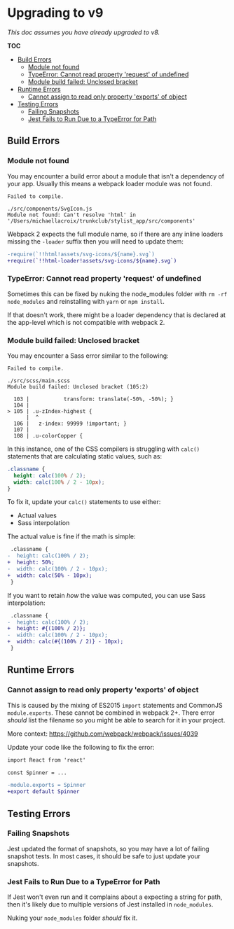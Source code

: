 # Upgrading to v9

*This doc assumes you have already upgraded to v8.*

**TOC**

- [Build Errors](#build-errors)
  - [Module not found](#module-not-found)
  - [TypeError: Cannot read property 'request' of undefined](#typeerror-cannot-read-property-request-of-undefined)
  - [Module build failed: Unclosed bracket](#module-build-failed-unclosed-bracket)
- [Runtime Errors](#runtime-errors)
  - [Cannot assign to read only property 'exports' of object](#cannot-assign-to-read-only-property-exports-of-object)
- [Testing Errors](#testing-errors)
  - [Failing Snapshots](#failing-snapshots)
  - [Jest Fails to Run Due to a TypeError for Path](#jest-fails-to-run-due-to-a-typeerror-for-path)

## Build Errors

### Module not found

You may encounter a build error about a module that isn't a dependency
of your app. Usually this means a webpack loader module was not found.

```
Failed to compile.

./src/components/SvgIcon.js
Module not found: Can't resolve 'html' in '/Users/michaellacroix/trunkclub/stylist_app/src/components'
```

Webpack 2 expects the full module name, so if there are any inline loaders
missing the `-loader` suffix then you will need to update them:

```diff
-require(`!!html!assets/svg-icons/${name}.svg`)
+require(`!!html-loader!assets/svg-icons/${name}.svg`)
```

### TypeError: Cannot read property 'request' of undefined

Sometimes this can be fixed by nuking the node_modules folder with `rm -rf node_modules`
and reinstalling with `yarn` or `npm install`.

If that doesn't work, there might be a loader dependency that is declared at the app-level
which is not compatible with webpack 2.

### Module build failed: Unclosed bracket

You may encounter a Sass error similar to the following:

```
Failed to compile.

./src/scss/main.scss
Module build failed: Unclosed bracket (105:2)

  103 |           transform: translate(-50%, -50%); }
  104 |
> 105 | .u-zIndex-highest {
      |  ^
  106 |   z-index: 99999 !important; }
  107 |
  108 | .u-colorCopper {
```

In this instance, one of the CSS compilers is struggling with `calc()` statements that are calculating static values, such as:

```scss
.classname {
  height: calc(100% / 2);
  width: calc(100% / 2 - 10px);
}
```

To fix it, update your `calc()` statements to use either:

- Actual values
- Sass interpolation

The actual value is fine if the math is simple:

```diff
 .classname {
-  height: calc(100% / 2);
+  height: 50%;
-  width: calc(100% / 2 - 10px);
+  width: calc(50% - 10px);
 }
```

If you want to retain *how* the value was computed, you can use Sass interpolation:

```diff
 .classname {
-  height: calc(100% / 2);
+  height: #{(100% / 2)};
-  width: calc(100% / 2 - 10px);
+  width: calc(#{(100% / 2)} - 10px);
 }
```

## Runtime Errors

### Cannot assign to read only property 'exports' of object

This is caused by the mixing of ES2015 `import` statements and CommonJS `module.exports`.
These cannot be combined in webpack 2+. There error _should_ list the filename
so you might be able to search for it in your project.

More context: https://github.com/webpack/webpack/issues/4039

Update your code like the following to fix the error:

```diff
import React from 'react'

const Spinner = ...

-module.exports = Spinner
+export default Spinner
```

## Testing Errors

### Failing Snapshots

Jest updated the format of snapshots, so you may have a lot of failing snapshot tests.
In most cases, it should be safe to just update your snapshots.

### Jest Fails to Run Due to a TypeError for Path

If Jest won't even run and it complains about a expecting a string for path,
then it's likely due to multiple versions of Jest installed in `node_modules`.

Nuking your `node_modules` folder _should_ fix it.

